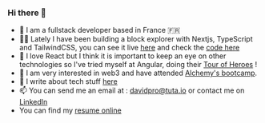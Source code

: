 ### Hi there 👋

- 🌱 I am a fullstack developer based in France 🇫🇷
- 👨‍💻 Lately I have been building a block explorer with Nextjs, TypeScript and TailwindCSS, you can see it live [here](https://chainxplorer.vercel.app/) and check the [code here](https://github.com/Dav-sa/chainxplorer)
- 🔭 I love React but I think it is important to keep an eye on other technologies so I've tried myself at Angular, doing their [Tour of Heroes](https://github.com/Dav-sa/angular-heroes) ! 
- 👯 I am very interested in web3 and have attended [Alchemy's bootcamp](https://university.alchemy.com/overview/ethereum).
- 💬 I write about tech stuff [here](https://outoftheblocks.cc)
- 📫 You can send me an email at : davidpro@tuta.io or contact me on [LinkedIn](https://www.linkedin.com/in/davidsabri/)
- You can find my [resume online](https://cest-quoi-le-code.notion.site/Resume-4f741d893d3b4134b4f20389c7883118)









